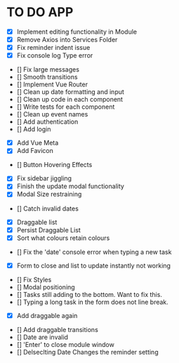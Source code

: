 # TO DO APP
- [X] Implement editing functionality in Module
- [X] Remove Axios into Services Folder
- [X] Fix reminder indent issue
- [X] Fix console log Type error
- [] Fix large messages
- [] Smooth transitions
- [] Implement Vue Router
- [] Clean up date formatting and input
- [] Clean up code in each component
- [] Write tests for each component
- [] Clean up event names
- [] Add authentication
- [] Add login
- [X] Add Vue Meta
- [X] Add Favicon
- [] Button Hovering Effects
- [X] Fix sidebar jiggling
- [X] Finish the update modal functionality
- [X] Modal Size restraining
- [] Catch invalid dates
- [X] Draggable list
- [X] Persist Draggable List
- [X] Sort what colours retain colours
- [] Fix the 'date' console error when typing a new task
- [X] Form to close and list to update instantly not working
- [] Fix Styles
- [] Modal positioning
- [] Tasks still adding to the bottom. Want to fix this.
- [] Typing a long task in the form does not line break.
- [X] Add draggable again
- [] Add draggable transitions
- [] Date are invalid
- [] 'Enter' to close module window
- [] Delseclting Date Changes the reminder setting
